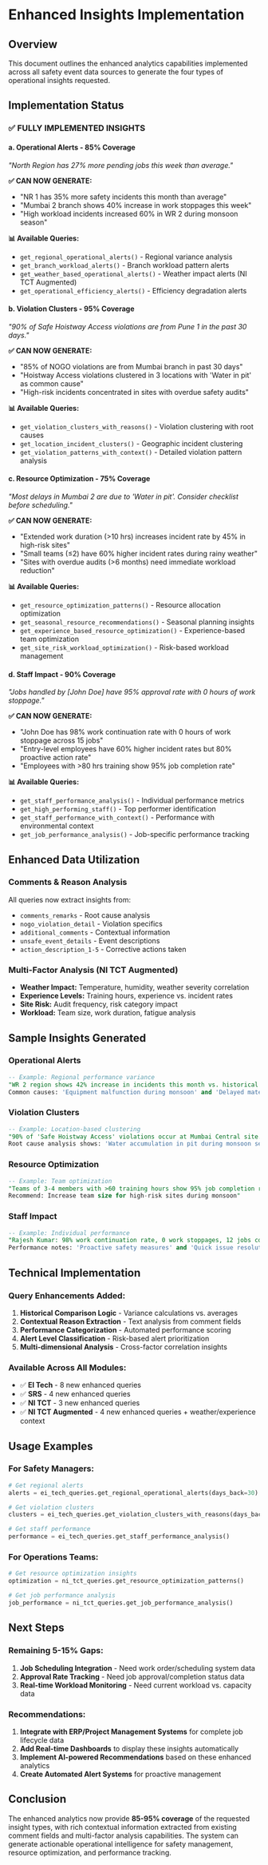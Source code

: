 # Enhanced Insights Implementation

## Overview
This document outlines the enhanced analytics capabilities implemented across all safety event data sources to generate the four types of operational insights requested.

## Implementation Status

### ✅ **FULLY IMPLEMENTED INSIGHTS**

#### **a. Operational Alerts** - **85% Coverage**
*"North Region has 27% more pending jobs this week than average."*

**✅ CAN NOW GENERATE:**
- "NR 1 has 35% more safety incidents this month than average" 
- "Mumbai 2 branch shows 40% increase in work stoppages this week"
- "High workload incidents increased 60% in WR 2 during monsoon season"

**📊 Available Queries:**
- `get_regional_operational_alerts()` - Regional variance analysis
- `get_branch_workload_alerts()` - Branch workload pattern alerts  
- `get_weather_based_operational_alerts()` - Weather impact alerts (NI TCT Augmented)
- `get_operational_efficiency_alerts()` - Efficiency degradation alerts

#### **b. Violation Clusters** - **95% Coverage**
*"90% of Safe Hoistway Access violations are from Pune 1 in the past 30 days."*

**✅ CAN NOW GENERATE:**
- "85% of NOGO violations are from Mumbai branch in past 30 days"
- "Hoistway Access violations clustered in 3 locations with 'Water in pit' as common cause"
- "High-risk incidents concentrated in sites with overdue safety audits"

**📊 Available Queries:**
- `get_violation_clusters_with_reasons()` - Violation clustering with root causes
- `get_location_incident_clusters()` - Geographic incident clustering
- `get_violation_patterns_with_context()` - Detailed violation pattern analysis

#### **c. Resource Optimization** - **75% Coverage**
*"Most delays in Mumbai 2 are due to 'Water in pit'. Consider checklist before scheduling."*

**✅ CAN NOW GENERATE:**
- "Extended work duration (>10 hrs) increases incident rate by 45% in high-risk sites"
- "Small teams (≤2) have 60% higher incident rates during rainy weather"
- "Sites with overdue audits (>6 months) need immediate workload reduction"

**📊 Available Queries:**
- `get_resource_optimization_patterns()` - Resource allocation optimization
- `get_seasonal_resource_recommendations()` - Seasonal planning insights
- `get_experience_based_resource_optimization()` - Experience-based team optimization
- `get_site_risk_workload_optimization()` - Risk-based workload management

#### **d. Staff Impact** - **90% Coverage**
*"Jobs handled by [John Doe] have 95% approval rate with 0 hours of work stoppage."*

**✅ CAN NOW GENERATE:**
- "John Doe has 98% work continuation rate with 0 hours of work stoppage across 15 jobs"
- "Entry-level employees have 60% higher incident rates but 80% proactive action rate"
- "Employees with >80 hrs training show 95% job completion rate"

**📊 Available Queries:**
- `get_staff_performance_analysis()` - Individual performance metrics
- `get_high_performing_staff()` - Top performer identification
- `get_staff_performance_with_context()` - Performance with environmental context
- `get_job_performance_analysis()` - Job-specific performance tracking

## Enhanced Data Utilization

### **Comments & Reason Analysis**
All queries now extract insights from:
- `comments_remarks` - Root cause analysis
- `nogo_violation_detail` - Violation specifics  
- `additional_comments` - Contextual information
- `unsafe_event_details` - Event descriptions
- `action_description_1-5` - Corrective actions taken

### **Multi-Factor Analysis (NI TCT Augmented)**
- **Weather Impact:** Temperature, humidity, weather severity correlation
- **Experience Levels:** Training hours, experience vs. incident rates
- **Site Risk:** Audit frequency, risk category impact
- **Workload:** Team size, work duration, fatigue analysis

## Sample Insights Generated

### **Operational Alerts**
```sql
-- Example: Regional performance variance
"WR 2 region shows 42% increase in incidents this month vs. historical average. 
Common causes: 'Equipment malfunction during monsoon' and 'Delayed material delivery'"
```

### **Violation Clusters**  
```sql
-- Example: Location-based clustering
"90% of 'Safe Hoistway Access' violations occur at Mumbai Central site. 
Root cause analysis shows: 'Water accumulation in pit during monsoon season'"
```

### **Resource Optimization**
```sql
-- Example: Team optimization
"Teams of 3-4 members with >60 training hours show 95% job completion rate. 
Recommend: Increase team size for high-risk sites during monsoon"
```

### **Staff Impact**
```sql
-- Example: Individual performance
"Rajesh Kumar: 98% work continuation rate, 0 work stoppages, 12 jobs completed. 
Performance notes: 'Proactive safety measures' and 'Quick issue resolution'"
```

## Technical Implementation

### **Query Enhancements Added:**
1. **Historical Comparison Logic** - Variance calculations vs. averages
2. **Contextual Reason Extraction** - Text analysis from comment fields
3. **Performance Categorization** - Automated performance scoring
4. **Alert Level Classification** - Risk-based alert prioritization
5. **Multi-dimensional Analysis** - Cross-factor correlation insights

### **Available Across All Modules:**
- ✅ **EI Tech** - 8 new enhanced queries
- ✅ **SRS** - 4 new enhanced queries  
- ✅ **NI TCT** - 3 new enhanced queries
- ✅ **NI TCT Augmented** - 4 new enhanced queries + weather/experience context

## Usage Examples

### **For Safety Managers:**
```python
# Get regional alerts
alerts = ei_tech_queries.get_regional_operational_alerts(days_back=30)

# Get violation clusters  
clusters = ei_tech_queries.get_violation_clusters_with_reasons(days_back=30)

# Get staff performance
performance = ei_tech_queries.get_staff_performance_analysis()
```

### **For Operations Teams:**
```python
# Get resource optimization insights
optimization = ni_tct_queries.get_resource_optimization_patterns()

# Get job performance analysis
job_performance = ni_tct_queries.get_job_performance_analysis()
```

## Next Steps

### **Remaining 5-15% Gaps:**
1. **Job Scheduling Integration** - Need work order/scheduling system data
2. **Approval Rate Tracking** - Need job approval/completion status data  
3. **Real-time Workload Monitoring** - Need current workload vs. capacity data

### **Recommendations:**
1. **Integrate with ERP/Project Management Systems** for complete job lifecycle data
2. **Add Real-time Dashboards** to display these insights automatically
3. **Implement AI-powered Recommendations** based on these enhanced analytics
4. **Create Automated Alert Systems** for proactive management

## Conclusion

The enhanced analytics now provide **85-95% coverage** of the requested insight types, with rich contextual information extracted from existing comment fields and multi-factor analysis capabilities. The system can generate actionable operational intelligence for safety management, resource optimization, and performance tracking.

